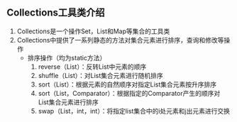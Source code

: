 ## Collections工具类介绍

1. Collections是一个操作Set，List和Map等集合的工具类
2. Collections中提供了一系列静态的方法对集合元素进行排序，查询和修改等操作
   - 排序操作（均为static方法）
     1. reverse（List）：反转List中元素的顺序
     2. shuffle（List）：对List集合元素进行随机排序
     3. sort（List）：根据元素的自然顺序对指定List集合元素按升序排序
     4. sort（List，Comparator）：根据指定的Comparator产生的顺序对List集合元素进行排序
     5. swap（List，int，int）：将指定list集合中的i处元素和j出元素进行交换